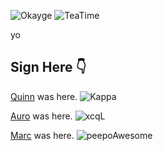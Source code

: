 ![Okayge](https://cdn.betterttv.net/emote/5fa59c774dfba164402933ca/3x)
![TeaTime](https://cdn.betterttv.net/emote/56f6eb647ee3e8fc6e4fe48e/3x)

yo


Sign Here 👇
---
[Quinn](https://github.com/NotNotQuinn) was here. ![Kappa](https://static-cdn.jtvnw.net/emoticons/v1/25/1.0)

[Auro](https://github.com/mrauro) was here. ![xcqL](https://cdn.betterttv.net/emote/5f295a5a713a6144748adfb5/1x)

[Marc](https://github.com/MarcFryd) was here. ![peepoAwesome](https://i.imgur.com/L77duEd.png)
